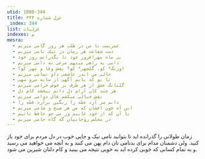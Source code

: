 ```yaml
---
utid: 1000-344
title: غزل شماره ۳۴۴
_index: 344
list: غزلیات
indexes: م
mesra:
  - عمریست تا من در طلب هر روز گامی میزنم
  - دست شفاعت هر زمان در نیک نامی میزنم
  - بی ماه مهرافروز خود تا بگذرانم روز خود
  - دامی به راهی مینهم مرغی به دامی میزنم
  - اورنگ* کو، گلچهر* کو؟ نقش وفا و مهر کو؟
  - حالی من اندر عاشقی داو تمامی میزنم
  - تا بو که یابم آگهی از سایه سرو سهی
  - گلبانگ عشق از هر طرف بر خوش خرامی میزنم
  - هر چند کان آرام دل دانم نبخشد کام دل
  - نقش خیالی میکشم فال دوامی میزنم
  - دانم سر آرد غصّه را رنگین برآرد قصّه را
  - این آه خون افشان که من هر صبح و شامی میزنم
  - با آن که از خود غایبم وز می چو حافظ تائبم
  - در مجلس روحانیان گه گاه جامی میزنم
---
```

زمان طولانی را گذرانده اید تا بتوانید نامی نیک و جایی خوب در دل مردم برای خود باز کنید. ولی دشمنان مدام برای بدنامی تان دام پهن می کنند و به آنچه می خواهید می رسید و به تمام کسانی که خوبی کرده اید به خوبی نتیجه می بینید و کام دلتان شیرین می شود.
